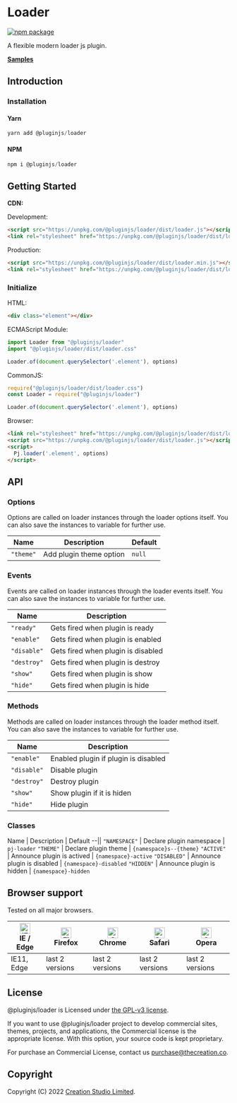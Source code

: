 # Loader

[![npm package](https://img.shields.io/npm/v/@pluginjs/loader.svg)](https://www.npmjs.com/package/@pluginjs/loader)

A flexible modern loader js plugin.

**[Samples](https://codesandbox.io/s/github/pluginjs/pluginjs/tree/master/modules/loader/samples)**

## Introduction
### Installation

#### Yarn

```javascript
yarn add @pluginjs/loader
```

#### NPM

```javascript
npm i @pluginjs/loader
```

## Getting Started

**CDN:**

Development:

```html
<script src="https://unpkg.com/@pluginjs/loader/dist/loader.js"></script>
<link rel="stylesheet" href="https://unpkg.com/@pluginjs/loader/dist/loader.css">
```

Production:

```html
<script src="https://unpkg.com/@pluginjs/loader/dist/loader.min.js"></script>
<link rel="stylesheet" href="https://unpkg.com/@pluginjs/loader/dist/loader.min.css">
```

### Initialize

HTML:

```html
<div class="element"></div>
```

ECMAScript Module:

```javascript
import Loader from "@pluginjs/loader"
import "@pluginjs/loader/dist/loader.css"

Loader.of(document.querySelector('.element'), options)
```

CommonJS:

```javascript
require("@pluginjs/loader/dist/loader.css")
const Loader = require("@pluginjs/loader")

Loader.of(document.querySelector('.element'), options)
```

Browser:

```html
<link rel="stylesheet" href="https://unpkg.com/@pluginjs/loader/dist/loader.css">
<script src="https://unpkg.com/@pluginjs/loader/dist/loader.js"></script>
<script>
  Pj.loader('.element', options)
</script>
```

## API

### Options

Options are called on loader instances through the loader options itself.
You can also save the instances to variable for further use.

Name | Description | Default
--|--|--
`"theme"` | Add plugin theme option | `null`

### Events

Events are called on loader instances through the loader events itself.
You can also save the instances to variable for further use.

Name | Description
--|--
`"ready"` | Gets fired when plugin is ready
`"enable"` | Gets fired when plugin is enabled
`"disable"` | Gets fired when plugin is disabled
`"destroy"` | Gets fired when plugin is destroy
`"show"` | Gets fired when plugin is show
`"hide"` | Gets fired when plugin is hide

### Methods

Methods are called on loader instances through the loader method itself.
You can also save the instances to variable for further use.

Name | Description
--|--
`"enable"` | Enabled plugin if plugin is disabled
`"disable"` | Disable plugin
`"destroy"` | Destroy plugin
`"show"` | Show plugin if it is hiden
`"hide"` | Hide plugin

### Classes

Name | Description | Default
--||
`"NAMESPACE"` | Declare plugin namespace | `pj-loader`
`"THEME"` | Declare plugin theme | `{namespace}s--{theme}`
`"ACTIVE"` | Announce plugin is actived | `{namespace}-active`
`"DISABLED"` | Announce plugin is disabled | `{namespace}-disabled`
`"HIDDEN"` | Announce plugin is hidden | `{namespace}-hidden`

## Browser support

Tested on all major browsers.

| [<img src="https://raw.githubusercontent.com/alrra/browser-logos/master/src/edge/edge_48x48.png" alt="IE / Edge" width="24px" height="24px" />](http://godban.github.io/browsers-support-badges/)</br>IE / Edge | [<img src="https://raw.githubusercontent.com/alrra/browser-logos/master/src/firefox/firefox_48x48.png" alt="Firefox" width="24px" height="24px" />](http://godban.github.io/browsers-support-badges/)</br>Firefox | [<img src="https://raw.githubusercontent.com/alrra/browser-logos/master/src/chrome/chrome_48x48.png" alt="Chrome" width="24px" height="24px" />](http://godban.github.io/browsers-support-badges/)</br>Chrome | [<img src="https://raw.githubusercontent.com/alrra/browser-logos/master/src/safari/safari_48x48.png" alt="Safari" width="24px" height="24px" />](http://godban.github.io/browsers-support-badges/)</br>Safari | [<img src="https://raw.githubusercontent.com/alrra/browser-logos/master/src/opera/opera_48x48.png" alt="Opera" width="24px" height="24px" />](http://godban.github.io/browsers-support-badges/)</br>Opera |
| --------- | --------- | --------- | --------- | --------- |
| IE11, Edge| last 2 versions| last 2 versions| last 2 versions| last 2 versions|

## License

@pluginjs/loader is Licensed under [the GPL-v3 license](LICENSE).

If you want to use @pluginjs/loader project to develop commercial sites, themes, projects, and applications, the Commercial license is the appropriate license. With this option, your source code is kept proprietary.

For purchase an Commercial License, contact us purchase@thecreation.co.

## Copyright

Copyright (C) 2022 [Creation Studio Limited](creationstudio.com).